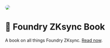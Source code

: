 <img src="src/images/foundry-banner.png" style="border-radius: 20px">

# 📖 Foundry ZKsync Book

A book on all things Foundry ZKsync. [Read now](https://foundry-book.zksync.io/).
